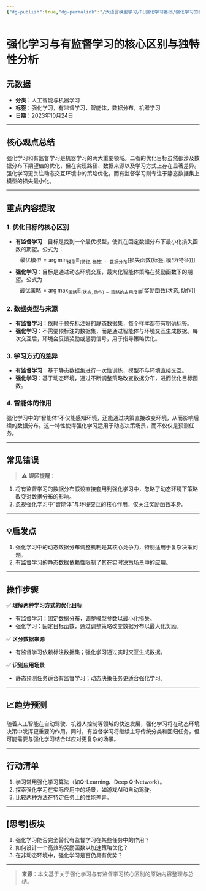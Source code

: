 ```yaml
---
{"dg-publish":true,"dg-permalink":"/大语言模型学习/RL强化学习基础/强化学习的独特性","dg-home":false,"dg-description":"在此输入笔记的描述","dg-hide":false,"dg-hide-title":false,"dg-show-backlinks":true,"dg-show-local-graph":true,"dg-show-inline-title":true,"dg-pinned":false,"dg-passphrase":"在此输入访问密码","dg-enable-mathjax":false,"dg-enable-mermaid":false,"dg-enable-uml":false,"dg-note-icon":0,"dg-enable-dataview":false,"tags":["NLP"],"permalink":"/大语言模型学习/RL强化学习基础/强化学习的独特性/","dgShowBacklinks":true,"dgShowLocalGraph":true,"dgShowInlineTitle":true,"dgPassFrontmatter":true,"noteIcon":0,"created":"2025-04-11T13:13:55.975+08:00","updated":"2025-04-11T13:16:19.180+08:00"}
---
```




# 强化学习与有监督学习的核心区别与独特性分析

## 元数据
- **分类**：人工智能与机器学习
- **标签**：强化学习，有监督学习，智能体，数据分布，机器学习
- **日期**：2023年10月24日

---


## 核心观点总结
强化学习和有监督学习是机器学习的两大重要领域。二者的优化目标虽然都涉及数据分布下期望值的优化，但在实现路径、数据来源以及学习方式上存在显著差异。强化学习更关注动态交互环境中的策略优化，而有监督学习则专注于静态数据集上模型的损失最小化。

---


## 重点内容提取

### 1. **优化目标的核心区别**
- **有监督学习**：目标是找到一个最优模型，使其在固定数据分布下最小化损失函数的期望。公式为：
  $$
  \text{最优模型} = \arg\min_{\text{模型}} \mathbb{E}_{(\text{特征}, \text{标签}) \sim \text{数据分布}}[\text{损失函数}(\text{标签}, \text{模型}(\text{特征}))]
  $$
- **强化学习**：目标是通过动态环境交互，最大化智能体策略在奖励函数下的期望。公式为：
  $$
  \text{最优策略} = \arg\max_{\text{策略}} \mathbb{E}_{(\text{状态}, \text{动作}) \sim \text{策略的占用度量}}[\text{奖励函数}(\text{状态}, \text{动作})]
  $$


### 2. **数据类型与来源**
- **有监督学习**：依赖于预先标注好的静态数据集，每个样本都带有明确标签。
- **强化学习**：不需要预标注的数据集，而是通过智能体与环境交互生成数据。每次交互后，环境会反馈奖励或惩罚信号，用于指导策略优化。


### 3. **学习方式的差异**
- **有监督学习**：基于静态数据集进行一次性训练，模型不与环境直接交互。
- **强化学习**：基于动态环境，通过不断调整策略改变数据分布，进而优化目标函数。


### 4. **智能体的作用**
强化学习中的“智能体”不仅能感知环境，还能通过决策直接改变环境，从而影响后续的数据分布。这一特性使得强化学习适用于动态决策场景，而不仅仅是预测任务。

---


## 常见错误
> ⚠ **误区提醒**：  
1. 将有监督学习的数据分布假设直接套用到强化学习中，忽略了动态环境下策略改变对数据分布的影响。  
2. 忽视强化学习中“智能体”与环境交互的核心作用，仅关注奖励函数本身。

---


## 💡启发点
1. 强化学习中的动态数据分布调整机制是其核心竞争力，特别适用于复杂决策问题。
2. 有监督学习的静态数据依赖性限制了其在实时决策场景中的应用。

---


## 操作步骤
✅ **理解两种学习方式的优化目标**  
- 有监督学习：固定数据分布，调整模型参数以最小化损失。  
- 强化学习：固定目标函数，通过调整策略改变数据分布以最大化奖励。

✅ **区分数据来源**  
- 有监督学习依赖标注数据集；强化学习通过实时交互生成数据。

✅ **识别应用场景**  
- 静态预测任务适合有监督学习；动态决策任务更适合强化学习。

---


## 📈趋势预测
随着人工智能在自动驾驶、机器人控制等领域的快速发展，强化学习将在动态环境决策中发挥更重要的作用。同时，有监督学习将继续主导传统分类和回归任务，但可能需要与强化学习结合以应对更复杂的场景。

---


## 行动清单
1. 学习常用强化学习算法（如Q-Learning、Deep Q-Network）。
2. 探索强化学习在实际应用中的场景，如游戏AI和自动驾驶。
3. 比较两种方法在特定任务上的性能差异。

---


## [思考]板块
1. 强化学习能否完全替代有监督学习在某些任务中的作用？  
2. 如何设计一个高效的奖励函数以加速策略优化？  
3. 在非动态环境中，强化学习是否仍具有优势？

---

> **来源**：本文基于关于强化学习与有监督学习核心区别的原始内容整理与总结。
